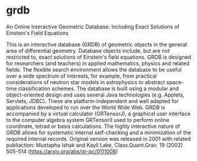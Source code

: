 # grdb
An Online Interactive Geometric Database: Including Exact Solutions of Einstein's Field Equations

This is an interactive database (GRDB) of geometric objects in the general area of differential geometry. Database objects include, but are not restricted to, exact solutions of Einstein's field equations. GRDB is designed for researchers (and teachers) in applied mathematics, physics and related fields. The flexible search environment allows the database to be useful over a wide spectrum of interests, for example, from practical considerations of neutron star models in astrophysics to abstract space-time classification schemes. The database is built using a modular and object-oriented design and uses several Java technologies (e.g. Applets, Servlets, JDBC). These are platform-independent and well adapted for applications developed to run over the World Wide Web. GRDB is accompanied by a virtual calculator (GRTensorJ), a graphical user interface to the computer algebra system GRTensorII used to perform online coordinate, tetrad or basis calculations. The highly interactive nature of GRDB allows for systematic internal self-checking and a minimization of the required internal records.
Original version was released in 2001 with related publiaction: Mustapha Ishak and Kayll Lake, Class.Quant.Grav. 19 (2002) 505-514 (https://arxiv.org/abs/gr-qc/0111008)
